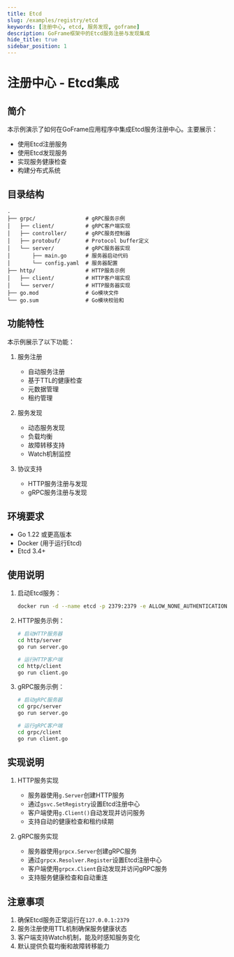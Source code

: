 ```yaml
---
title: Etcd
slug: /examples/registry/etcd
keywords: [注册中心, etcd, 服务发现, goframe]
description: GoFrame框架中的Etcd服务注册与发现集成
hide_title: true
sidebar_position: 1
---
```


# 注册中心 - Etcd集成

## 简介

本示例演示了如何在GoFrame应用程序中集成Etcd服务注册中心。主要展示：
- 使用Etcd注册服务
- 使用Etcd发现服务
- 实现服务健康检查
- 构建分布式系统

## 目录结构

```
.
├── grpc/                # gRPC服务示例
│   ├── client/          # gRPC客户端实现
│   ├── controller/      # gRPC服务控制器
│   ├── protobuf/        # Protocol buffer定义
│   └── server/          # gRPC服务器实现
│       ├── main.go      # 服务器启动代码
│       └── config.yaml  # 服务器配置
├── http/                # HTTP服务示例
│   ├── client/          # HTTP客户端实现
│   └── server/          # HTTP服务器实现
├── go.mod               # Go模块文件
└── go.sum               # Go模块校验和
```

## 功能特性

本示例展示了以下功能：

1. 服务注册
   - 自动服务注册
   - 基于TTL的健康检查
   - 元数据管理
   - 租约管理

2. 服务发现
   - 动态服务发现
   - 负载均衡
   - 故障转移支持
   - Watch机制监控

3. 协议支持
   - HTTP服务注册与发现
   - gRPC服务注册与发现

## 环境要求

- Go 1.22 或更高版本
- Docker (用于运行Etcd)
- Etcd 3.4+

## 使用说明

1. 启动Etcd服务：
   ```bash
   docker run -d --name etcd -p 2379:2379 -e ALLOW_NONE_AUTHENTICATION=yes bitnami/etcd:3.4.24
   ```

2. HTTP服务示例：
   ```bash
   # 启动HTTP服务器
   cd http/server
   go run server.go

   # 运行HTTP客户端
   cd http/client
   go run client.go
   ```

3. gRPC服务示例：
   ```bash
   # 启动gRPC服务器
   cd grpc/server
   go run server.go

   # 运行gRPC客户端
   cd grpc/client
   go run client.go
   ```

## 实现说明

1. HTTP服务实现
   - 服务器使用`g.Server`创建HTTP服务
   - 通过`gsvc.SetRegistry`设置Etcd注册中心
   - 客户端使用`g.Client()`自动发现并访问服务
   - 支持自动的健康检查和租约续期

2. gRPC服务实现
   - 服务器使用`grpcx.Server`创建gRPC服务
   - 通过`grpcx.Resolver.Register`设置Etcd注册中心
   - 客户端使用`grpcx.Client`自动发现并访问gRPC服务
   - 支持服务健康检查和自动重连

## 注意事项

1. 确保Etcd服务正常运行在`127.0.0.1:2379`
2. 服务注册使用TTL机制确保服务健康状态
3. 客户端支持Watch机制，能及时感知服务变化
4. 默认提供负载均衡和故障转移能力
